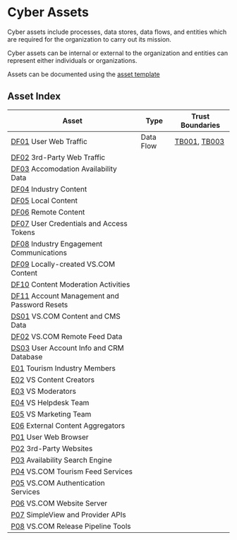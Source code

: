 # Cyber Assets

Cyber assets include processes, data stores, data flows, and entities which are required for the organization to carry out its mission.

Cyber assets can be internal or external to the organization and entities can represent either individuals or organizations.

Assets can be documented using the [asset template](asset-template.md)

## Asset Index

| Asset                                                  | Type      | Trust Boundaries |
|--------------------------------------------------------|-----------|------------------|
| [DF01](DF01.md) User Web Traffic                       | Data Flow | [TB001](../trust-boundaries/TB01.md), [TB003](../trust-boundaries/TB03.md) |
| [DF02](DF02.md) 3rd-Party Web Traffic                  |           |                  |
| [DF03](DF03.md) Accomodation Availability Data         |           |                  |
| [DF04](DF04.md) Industry Content                       |           |                  |
| [DF05](DF05.md) Local Content                          |           |                  |
| [DF06](DF06.md) Remote Content                         |           |                  |
| [DF07](DF07.md) User Credentials and Access Tokens     |           |                  |
| [DF08](DF08.md) Industry Engagement Communications     |           |                  |
| [DF09](DF09.md) Locally-created VS.COM Content         |           |                  |
| [DF10](DF10.md) Content Moderation Activities          |           |                  |
| [DF11](DF11.md) Account Management and Password Resets |           |                  |
| [DS01](DS01.md) VS.COM Content and CMS Data            |           |                  |
| [DF02](DS02.md) VS.COM Remote Feed Data                |           |                  |
| [DS03](DS03.md) User Account Info and CRM Database     |           |                  |
| [E01](E01.md) Tourism Industry Members                 |           |                  |
| [E02](E02.md) VS Content Creators                      |           |                  |
| [E03](E03.md) VS Moderators                            |           |                  |
| [E04](E04.md) VS Helpdesk Team                         |           |                  |
| [E05](E05.md) VS Marketing Team                        |           |                  |
| [E06](E06.md) External Content Aggregators             |           |                  |
| [P01](P01.md) User Web Browser                         |           |                  |
| [P02](P02.md) 3rd-Party Websites                       |           |                  |
| [P03](P03.md) Availability Search Engine               |           |                  |
| [P04](P04.md) VS.COM Tourism Feed Services             |           |                  |
| [P05](P05.md) VS.COM Authentication Services           |           |                  |
| [P06](P06.md) VS.COM Website Server                    |           |                  |
| [P07](P07.md) SimpleView and Provider APIs             |           |                  |
| [P08](P08.md) VS.COM Release Pipeline Tools            |           |                  |